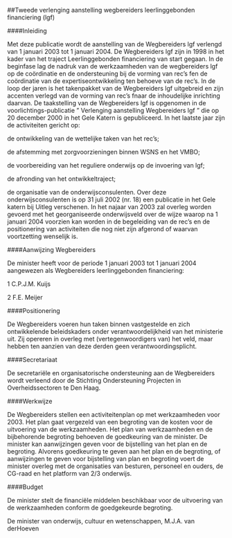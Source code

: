 <meta http-equiv='Content-Type' content='text/html; charset=utf-8' />

##Tweede verlenging aanstelling wegbereiders leerlinggebonden financiering (lgf)

####Inleiding

Met deze publicatie wordt de aanstelling van de Wegbereiders lgf verlengd van 1 januari 2003 tot 1 januari 2004. De Wegbereiders lgf zijn in 1998 in het kader van het traject Leerlinggebonden financiering van start gegaan. In de beginfase lag de nadruk van de werkzaamheden van de wegbereiders lgf op de coördinatie en de ondersteuning bij de vorming van rec’s fen de coördinatie van de expertiseontwikkeling ten behoeve van de rec’s. In de loop der jaren is het takenpakket van de Wegbereiders lgf uitgebreid en zijn accenten verlegd van de vorming van rec’s fnaar de inhoudelijke inrichting daarvan. De taakstelling van de Wegbereiders lgf is opgenomen in de voorlichtings-publicatie ” Verlenging aanstelling Wegbereiders lgf ” die op 20 december 2000 in het Gele Katern is gepubliceerd. In het laatste jaar zijn de activiteiten gericht op: 

de ontwikkeling van de wettelijke taken van het rec’s;  

de afstemming met zorgvoorzieningen binnen WSNS en het VMBO;  

de voorbereiding van het reguliere onderwijs op de invoering van lgf;  

de afronding van het ontwikkeltraject;  

de organisatie van de onderwijsconsulenten. Over deze onderwijsconsulenten is op 31 juli 2002 (nr. 18) een publicatie in het Gele katern bij Uitleg verschenen.   In het najaar van 2003 zal overleg worden gevoerd met het georganiseerde onderwijsveld over de wijze waarop na 1 januari 2004 voorzien kan worden in de begeleiding van de rec’s en de positionering van activiteiten die nog niet zijn afgerond of waarvan voortzetting wenselijk is.    

####Aanwijzing Wegbereiders

De minister heeft voor de periode 1 januari 2003 tot 1 januari 2004 aangewezen als Wegbereiders leerlinggebonden financiering: 

1 C.P.J.M. Kuijs  

2 F.E. Meijer      

####Positionering

De Wegbereiders voeren hun taken binnen vastgestelde en zich ontwikkelende beleidskaders onder verantwoordelijkheid van het ministerie uit. Zij opereren in overleg met (vertegenwoordigers van) het veld, maar hebben ten aanzien van deze derden geen verantwoordingsplicht.    

####Secretariaat

De secretariële en organisatorische ondersteuning aan de Wegbereiders wordt verleend door de Stichting Ondersteuning Projecten in Overheidssectoren te Den Haag.    

####Werkwijze

De Wegbereiders stellen een activiteitenplan op met werkzaamheden voor 2003. Het plan gaat vergezeld van een begroting van de kosten voor de uitvoering van de werkzaamheden. Het plan van werkzaamheden en de bijbehorende begroting behoeven de goedkeuring van de minister. De minister kan aanwijzingen geven voor de bijstelling van het plan en de begroting. Alvorens goedkeuring te geven aan het plan en de begroting, of aanwijzingen te geven voor bijstelling van plan en begroting voert de minister overleg met de organisaties van besturen, personeel en ouders, de CG-raad en het platform van 2/3 onderwijs.    

####Budget

De minister stelt de financiële middelen beschikbaar voor de uitvoering van de werkzaamheden conform de goedgekeurde begroting.      

De 
minister van onderwijs, cultuur en wetenschappen, 
M.J.A. van derHoeven    
